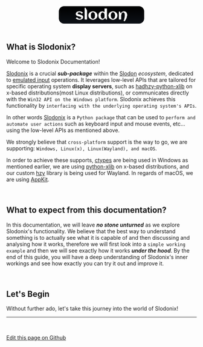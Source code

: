 <div style="text-align:center;">
  <img src="https://github.com/Hadhzy/slodon/blob/main/_static/images/slodon_logo.png?raw=true" alt="" width="45%">
</div>
<br />

## What is Slodonix?

Welcome to Slodonix Documentation!

[Slodonix](https://github.com/Hadhzy/slodon/tree/main/slodon/slodonix) is a crucial **_sub-package_** within the [Slodon](https://github.com/Hadhzy/slodon) _ecosystem_, dedicated to [emulated input](https://en.wikipedia.org/wiki/Emulator) operations. It leverages low-level APIs that are tailored for specific operating system **display servers**, such as [hadhzy-python-xlib](https://github.com/Hadhzy/hadhzy-python-xlib) on x-based distributions(most Linux distributions), or communicates directly with the `Win32 API on the Windows platform`. Slodonix achieves this functionality by `interfacing with the underlying operating system's APIs`.

In other words [Slodonix](https://github.com/Hadhzy/slodon/tree/main/slodon/slodonix) is a `Python package` that can be used to `perform and automate user actions` such as keyboard input and mouse events, etc... using the low-level APIs as mentioned above.

We strongly believe that `cross-platform` support is the way to go, we are supporting: `Windows, Linux(x), Linux(Wayland), and
macOS`.

In order to achieve these supports, [ctypes](https://docs.python.org/3/library/ctypes.html) are being used in Windows as mentioned earlier, we are using [python-xlib](https://github.com/Hadhzy/hadhzy-python-xlib) on x-based distributions, and our custom [hzy](https://github.com/Hadhzy/hzy) library is being used for Wayland. In regards of macOS, we are using [AppKit](https://developer.apple.com/documentation/appkit/).

<br />

## What to expect from this documentation?

In this documentation, we will leave **_no stone unturned_** as we explore Slodonix's functionality. We believe that the best way to understand something is to actually see what it is capable of and then discussing and analysing how it works, therefore we will first look into a `simple working example` and then we will see exactly how it works **_under the hood_**. By the end of this guide, you will have a deep understanding of Slodonix's inner workings and see how exactly you can try it out and improve it.

<br />

## Let's Begin

Without further ado, let's take this journey into the world of Slodonix!

---

<br />

[Edit this page on Github](https://github.com/Hadhzy/slodon/blob/main/docs/docs/slodonix/introduction.md)
